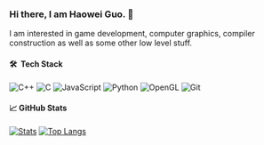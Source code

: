 ### Hi there, I am Haowei Guo. 👋
I am interested in game development, computer graphics, compiler construction as well as some other low level stuff.

#### 🛠 &nbsp;Tech Stack
![C++](https://img.shields.io/badge/-C++-000?&logo=c%2b%2b&logoColor=00599C) ![C](https://img.shields.io/badge/-C-000?&logo=C) ![JavaScript](https://img.shields.io/badge/-JavaScript-000?&logo=JavaScript&logoColor=ddc508) ![Python](https://img.shields.io/badge/-Python-000?&logo=python) ![OpenGL](https://img.shields.io/badge/-OpenGL-05122A?style=flat&logo=OpenGL&logoColor=FFA518) ![Git](https://img.shields.io/badge/-Git-05122A?style=flat&logo=git)

#### &#x1f4c8; GitHub Stats
[![Stats](https://github-readme-stats.vercel.app/api?username=Guo-Haowei&show_icons=true&count_private=true&theme=radical)](https://github.com/Ubpa)
[![Top Langs](https://github-readme-stats.vercel.app/api/top-langs/?username=Guo-Haowei&layout=compact&theme=radical)](https://github.com/Ubpa)
